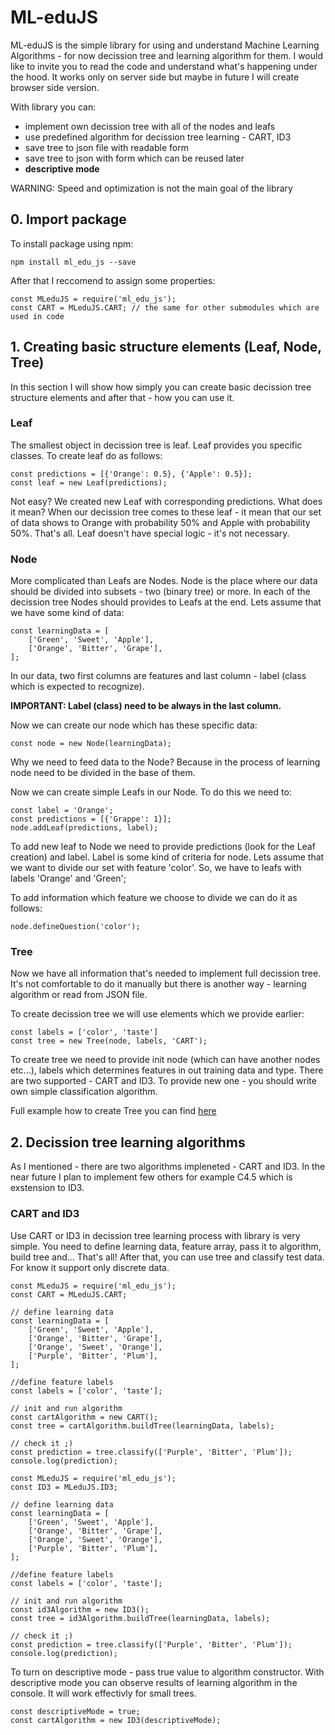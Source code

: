 # ML-eduJS
ML-eduJS is the simple library for using and understand Machine Learning Algorithms - for now decission tree and learning algorithm for them. I would like to invite you to read the code and understand what's happening under the hood. It works only on server side but maybe in future I will create browser side version.

With library you can:
- implement own decission tree with all of the nodes and leafs
- use predefined algorithm for decission tree learning - CART, ID3
- save tree to json file with readable form
- save tree to json with form which can be reused later
- **descriptive mode**

WARNING: Speed and optimization is not the main goal of the library

## 0. Import package

To install package using npm:

```
npm install ml_edu_js --save
```

After that I reccomend to assign some properties:

```
const MLeduJS = require('ml_edu_js');
const CART = MLeduJS.CART; // the same for other submodules which are used in code
```

## 1. Creating basic structure elements (Leaf, Node, Tree)
In this section I will show how simply you can create basic decission tree structure elements and after that - how you can use it.

### Leaf
The smallest object in decission tree is leaf. Leaf provides you specific classes. To create leaf do as follows:
```
const predictions = [{'Orange': 0.5}, {'Apple': 0.5}];
const leaf = new Leaf(predictions);
```
Not easy? We created new Leaf with corresponding predictions. What does it mean? When our decission tree comes to these leaf - it mean that our set of data shows to Orange with probability 50% and Apple with probability 50%. That's all. Leaf doesn't have special logic - it's not necessary.

### Node
More complicated than Leafs are Nodes. Node is the place where our data should be divided into subsets - two (binary tree) or more. In each of the decission tree Nodes should provides to Leafs at the end. Lets assume that we have some kind of data:
```
const learningData = [
    ['Green', 'Sweet', 'Apple'],
    ['Orange', 'Bitter', 'Grape'],
];
```
In our data, two first columns are features and last column - label (class which is expected to recognize).

**IMPORTANT: Label (class) need to be always in the last column.**

Now we can create our node which has these specific data:
```
const node = new Node(learningData);
```
Why we need to feed data to the Node? Because in the process of learning node need to be divided in the base of them.

Now we can create simple Leafs in our Node. To do this we need to:
```
const label = 'Orange';
const predictions = [{'Grappe': 1}];
node.addLeaf(predictions, label);
```
To add new leaf to Node we need to provide predictions (look for the Leaf creation) and label. Label is some kind of criteria for node. Lets assume that we want to divide our set with feature 'color'. So, we have to leafs with labels 'Orange' and 'Green';

To add information which feature we choose to divide we can do it as follows:
```
node.defineQuestion('color');
```

### Tree
Now we have all information that's needed to implement full decission tree. It's not comfortable to do it manually but there is another way - learning algorithm or read from JSON file.

To create decission tree we will use elements which we provide earlier:
```
const labels = ['color', 'taste']
const tree = new Tree(node, labels, 'CART');
```
To create tree we need to provide init node (which can have another nodes etc...), labels which determines features in out training data and type. There are two supported - CART and ID3. To provide new one - you should write own simple classification algorithm.

Full example how to create Tree you can find [here](examples/structure.js)

## 2. Decission tree learning algorithms
As I mentioned - there are two algorithms impleneted - CART and ID3. In the near future I plan to implement few others for example C4.5 which is exstension to ID3.

### CART and ID3
Use CART or ID3 in decission tree learning process with library is very simple. You need to define learning data, feature array, pass it to algorithm, build tree and... That's all! After that, you can use tree and classify test data. For know it support only discrete data.

```
const MLeduJS = require('ml_edu_js');
const CART = MLeduJS.CART;

// define learning data
const learningData = [
    ['Green', 'Sweet', 'Apple'],
    ['Orange', 'Bitter', 'Grape'],
    ['Orange', 'Sweet', 'Orange'],
    ['Purple', 'Bitter', 'Plum'],
];

//define feature labels
const labels = ['color', 'taste'];

// init and run algorithm
const cartAlgorithm = new CART();
const tree = cartAlgorithm.buildTree(learningData, labels);

// check it ;)
const prediction = tree.classify(['Purple', 'Bitter', 'Plum']);
console.log(prediction);
```

```
const MLeduJS = require('ml_edu_js');
const ID3 = MLeduJS.ID3;

// define learning data
const learningData = [
    ['Green', 'Sweet', 'Apple'],
    ['Orange', 'Bitter', 'Grape'],
    ['Orange', 'Sweet', 'Orange'],
    ['Purple', 'Bitter', 'Plum'],
];

//define feature labels
const labels = ['color', 'taste'];

// init and run algorithm
const id3Algorithm = new ID3();
const tree = id3Algorithm.buildTree(learningData, labels);

// check it ;)
const prediction = tree.classify(['Purple', 'Bitter', 'Plum']);
console.log(prediction);
```

To turn on descriptive mode - pass true value to algorithm constructor. With descriptive mode you can observe results of learning algorithm in the console. It will work effectivly for small trees. 

```
const descriptiveMode = true;
const cartAlgorithm = new ID3(descriptiveMode);
```
